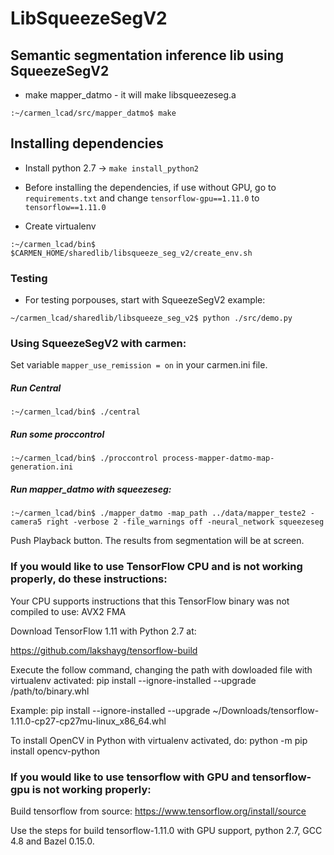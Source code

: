 # LibSqueezeSegV2

## Semantic segmentation inference lib using SqueezeSegV2

* make mapper_datmo - it will make libsqueezeseg.a
```
:~/carmen_lcad/src/mapper_datmo$ make
```

## Installing dependencies

* Install python 2.7 -> ```make install_python2```

* Before installing the dependencies, if use without GPU, go to `requirements.txt` and change
`tensorflow-gpu==1.11.0` to `tensorflow==1.11.0`

* Create virtualenv
```
:~/carmen_lcad/bin$ $CARMEN_HOME/sharedlib/libsqueeze_seg_v2/create_env.sh
```

### Testing
* For testing porpouses, start with SqueezeSegV2 example:
```
~/carmen_lcad/sharedlib/libsqueeze_seg_v2$ python ./src/demo.py
```

### Using SqueezeSegV2 with carmen:

Set variable `mapper_use_remission = on` in your carmen.ini file.

##### Run Central
```
:~/carmen_lcad/bin$ ./central
```

##### Run some proccontrol
```
:~/carmen_lcad/bin$ ./proccontrol process-mapper-datmo-map-generation.ini
```

##### Run mapper_datmo with squeezeseg:
```
:~/carmen_lcad/bin$ ./mapper_datmo -map_path ../data/mapper_teste2 -camera5 right -verbose 2 -file_warnings off -neural_network squeezeseg
```

Push Playback button. The results from segmentation will be at screen.




### If you would like to use TensorFlow CPU and is not working properly, do these instructions: 

Your CPU supports instructions that this TensorFlow binary was not compiled to use: AVX2 FMA

Download TensorFlow 1.11 with Python 2.7 at:

https://github.com/lakshayg/tensorflow-build

Execute the follow command, changing the path with dowloaded file with virtualenv activated:
pip install --ignore-installed --upgrade /path/to/binary.whl

Example:
pip install --ignore-installed --upgrade ~/Downloads/tensorflow-1.11.0-cp27-cp27mu-linux_x86_64.whl 

To install OpenCV in Python with virtualenv activated, do:
python -m pip install opencv-python

### If you would like to use tensorflow with GPU and tensorflow-gpu is not working properly:

Build tensorflow from source:
https://www.tensorflow.org/install/source

Use the steps for build tensorflow-1.11.0 with GPU support, python	2.7, GCC 4.8 and Bazel 0.15.0.
